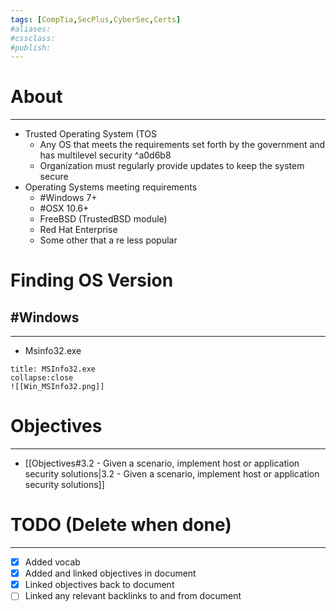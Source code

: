 ```yaml
---
tags: [CompTia,SecPlus,CyberSec,Certs]
#aliases:
#cssclass:
#publish:
---
```


# About
---
- Trusted Operating System (TOS
	- Any OS that meets the requirements set forth by the government and has multilevel security ^a0d6b8
	- Organization must regularly provide updates to keep the system secure
- Operating Systems meeting requirements
	- #Windows 7+
	- #OSX 10.6+
	- FreeBSD (TrustedBSD module)
	- Red Hat Enterprise
	- Some other that a re less popular

# Finding OS Version

## #Windows
---
- Msinfo32.exe

```ad-info
title: MSInfo32.exe
collapse:close
![[Win_MSInfo32.png]]
```

# Objectives
---
- [[Objectives#3.2 - Given a scenario, implement host or application security solutions|3.2 - Given a scenario, implement host or application security solutions]]

# TODO (Delete when done)
---
- [x] Added vocab
- [x] Added and linked objectives in document
- [x] Linked objectives back to document
- [ ] Linked any relevant backlinks to and from document